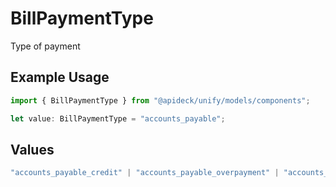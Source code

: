 # BillPaymentType

Type of payment

## Example Usage

```typescript
import { BillPaymentType } from "@apideck/unify/models/components";

let value: BillPaymentType = "accounts_payable";
```

## Values

```typescript
"accounts_payable_credit" | "accounts_payable_overpayment" | "accounts_payable_prepayment" | "accounts_payable"
```